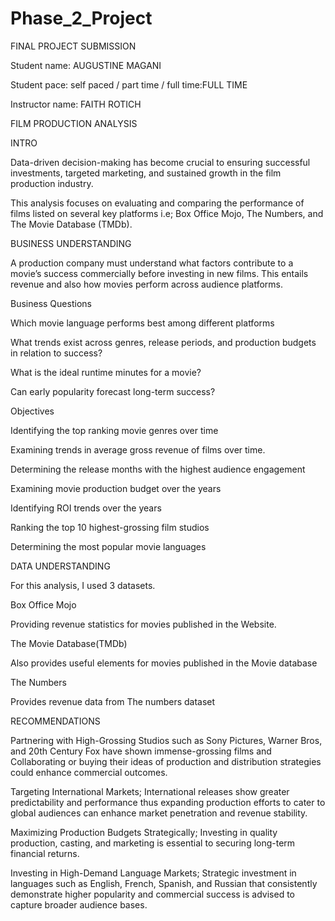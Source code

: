 # Phase_2_Project

FINAL PROJECT SUBMISSION

Student name: AUGUSTINE MAGANI

Student pace: self paced / part time / full time:FULL TIME

Instructor name: FAITH ROTICH

FILM PRODUCTION ANALYSIS

INTRO

Data-driven decision-making has become crucial to ensuring successful investments, targeted marketing, and sustained growth in the film production industry.

This analysis focuses on evaluating and comparing the performance of films listed on several key platforms i.e; Box Office Mojo, The Numbers, and The Movie Database (TMDb).

BUSINESS UNDERSTANDING

A production company must understand what factors contribute to a movie’s success commercially before investing in new films. This entails revenue and also how movies perform across audience platforms.

Business Questions

Which movie language performs best among different platforms

What trends exist across genres, release periods, and production budgets in relation to success?

What is the ideal runtime minutes for a movie?

Can early popularity forecast long-term success?

Objectives

Identifying the top ranking movie genres over time

Examining trends in average gross revenue of films over time.

Determining the release months with the highest audience engagement

Examining movie production budget over the years

Identifying ROI trends over the years

Ranking the top 10 highest-grossing film studios

Determining the most popular movie languages

DATA UNDERSTANDING

For this analysis, I used 3 datasets.

Box Office Mojo

Providing revenue statistics for movies published in the Website.

The Movie Database(TMDb)

Also provides useful elements for movies published in the Movie database

The Numbers

Provides revenue data from The numbers dataset


RECOMMENDATIONS

Partnering with High-Grossing Studios such as Sony Pictures, Warner Bros, and 20th Century Fox have shown immense-grossing films and Collaborating or buying their ideas of production and distribution strategies could enhance commercial outcomes.

Targeting International Markets; International releases show greater predictability and performance thus expanding production efforts to cater to global audiences can enhance market penetration and revenue stability.

Maximizing Production Budgets Strategically; Investing in quality production, casting, and marketing is essential to securing long-term financial returns.

Investing in High-Demand Language Markets; Strategic investment in languages such as English, French, Spanish, and Russian that consistently demonstrate higher popularity and commercial success is advised to capture broader audience bases.

​
